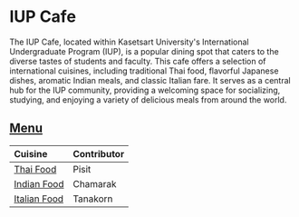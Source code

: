 # IUP Cafe

The IUP Cafe, located within Kasetsart University's International Undergraduate Program (IUP), is a popular dining spot that caters to the diverse tastes of students and faculty. This cafe offers a selection of international cuisines, including traditional Thai food, flavorful Japanese dishes, aromatic Indian meals, and classic Italian fare. It serves as a central hub for the IUP community, providing a welcoming space for socializing, studying, and enjoying a variety of delicious meals from around the world.

## [Menu](menu.md)

| Cuisine                               | Contributor        |
|:--------------------------------------|--------------------|
| [Thai Food](menu.md#thai-food)        | Pisit              |
| [Indian Food](menu.md#indian-food)    | Chamarak           |
| [Italian Food](menu.md#italian-food)       | Tanakorn           |